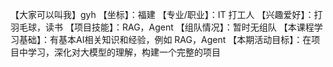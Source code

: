 【大家可以叫我】gyh
【坐标】：福建
【专业/职业】：IT 打工人
【兴趣爱好】：打羽毛球，读书
【项目技能】：RAG，Agent
【组队情况】：暂时无组队
【本课程学习基础】：有基本AI相关知识和经验，例如 RAG，Agent
【本期活动目标】：在项目中学习，深化对大模型的理解，构建一个完整的项目
